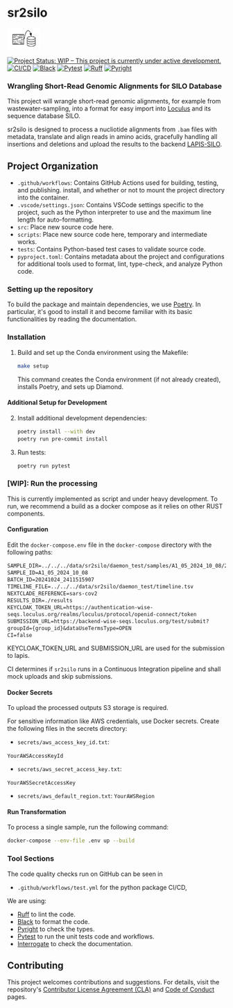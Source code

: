 # sr2silo
<picture>
  <source
    media="(prefers-color-scheme: light)"
    srcset="resources/graphics/logo.svg">
  <source
    media="(prefers-color-scheme: dark)"
    srcset="resources/graphics/logo_dark_mode.svg">
  <img alt="Logo" src="resources/logo.svg" width="15%" />
</picture>

[![Project Status: WIP – This project is currently under active development.](https://www.repostatus.org/badges/latest/wip.svg)](https://www.repostatus.org/#wip)
[![CI/CD](https://github.com/gordonkoehn/UsefulGnom/actions/workflows/test.yml/badge.svg)](https://github.com/gordonkoehn/UsefulGnom/actions/workflows/test.yml)
[![Black](https://img.shields.io/badge/code%20style-black-000000.svg)](https://github.com/psf/black)
[![Pytest](https://img.shields.io/badge/tested%20with-pytest-0A9EDC.svg)](https://docs.pytest.org/en/stable/)
[![Ruff](https://img.shields.io/endpoint?url=https://raw.githubusercontent.com/charliermarsh/ruff/main/assets/badge/v2.json)](https://github.com/charliermarsh/ruff)
[![Pyright](https://img.shields.io/badge/type%20checked-pyright-blue.svg)](https://github.com/microsoft/pyright)


### Wrangling Short-Read Genomic Alignments for SILO Database

This project will wrangle short-read genomic alignments, for example from wastewater-sampling, into a format for easy import into [Loculus](https://github.com/loculus-project/loculus) and its sequence database SILO.

sr2silo is designed to process a nucliotide alignments from `.bam` files with metadata, translate and align reads in amino acids, gracefully handling all insertions and deletions and upload the results to the backend [LAPIS-SILO](https://github.com/GenSpectrum/LAPIS-SILO).

## Project Organization

- `.github/workflows`: Contains GitHub Actions used for building, testing, and publishing.
install, and whether or not to mount the project directory into the container.
- `.vscode/settings.json`: Contains VSCode settings specific to the project, such as the Python interpreter to use and the maximum line length for auto-formatting.
- `src`: Place new source code here.
- `scripts`: Place new source code here, temporary and intermediate works.
- `tests`: Contains Python-based test cases to validate source code.
- `pyproject.toml`: Contains metadata about the project and configurations for additional tools used to format, lint, type-check, and analyze Python code.

### Setting up the repository

To build the package and maintain dependencies, we use [Poetry](https://python-poetry.org/).
In particular, it's good to install it and become familiar with its basic functionalities by reading the documentation.


### Installation

1. Build and set up the Conda environment using the Makefile:
   ```bash
   make setup
   ```
   This command creates the Conda environment (if not already created), installs Poetry, and sets up Diamond.

#### Additional Setup for Development

2. Install additional development dependencies:
   ```bash
   poetry install --with dev
   poetry run pre-commit install
   ```

3. Run tests:
   ```bash
   poetry run pytest
   ```

### [WIP]: Run the processing

This is currently implemented as script and under heavy development.
To run, we recommend a build as a docker compose as it relies on other RUST components.

#### Configuration

Edit the `docker-compose.env` file in the `docker-compose` directory with the following paths:

```env
SAMPLE_DIR=../../../data/sr2silo/daemon_test/samples/A1_05_2024_10_08/20241024_2411515907/alignments/
SAMPLE_ID=A1_05_2024_10_08
BATCH_ID=20241024_2411515907
TIMELINE_FILE=../../../data/sr2silo/daemon_test/timeline.tsv
NEXTCLADE_REFERENCE=sars-cov2
RESULTS_DIR=./results
KEYCLOAK_TOKEN_URL=https://authentication-wise-seqs.loculus.org/realms/loculus/protocol/openid-connect/token
SUBMISSION_URL=https://backend-wise-seqs.loculus.org/test/submit?groupId={group_id}&dataUseTermsType=OPEN
CI=false
```
KEYCLOAK_TOKEN_URL and SUBMISSION_URL are used for the submission to lapis.

CI determines if `sr2silo` runs in a Continuous Integration pipeline and shall mock
uploads and skip submissions.

#### Docker Secrets
To upload the processed outputs S3 storage is required.

For sensitive information like AWS credentials, use Docker secrets. Create the following files in the secrets directory:

- `secrets/aws_access_key_id.txt`:

```YourAWSAccessKeyId```

- `secrets/aws_secret_access_key.txt`:

```YourAWSSecretAccessKey```

- `secrets/aws_default_region.txt`:
```YourAWSRegion```

#### Run Transformation

To process a single sample, run the following command:

```sh
docker-compose --env-file .env up --build
```


### Tool Sections
The code quality checks run on GitHub can be seen in
 - ``.github/workflows/test.yml`` for the python package CI/CD,

We are using:

  * [Ruff](https://github.com/charliermarsh/ruff) to lint the code.
  * [Black](https://github.com/psf/black) to format the code.
  * [Pyright](https://github.com/microsoft/pyright) to check the types.
  * [Pytest](https://docs.pytest.org/) to run the unit tests code and workflows.
  * [Interrogate](https://interrogate.readthedocs.io/) to check the documentation.


## Contributing

This project welcomes contributions and suggestions. For details, visit the repository's [Contributor License Agreement (CLA)](https://cla.opensource.microsoft.com) and [Code of Conduct](https://opensource.microsoft.com/codeofconduct/) pages.
